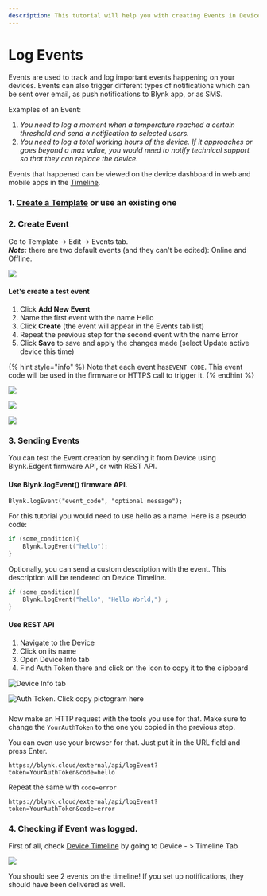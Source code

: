 ```yaml
---
description: This tutorial will help you with creating Events in Device Templates
---
```


# Log Events

Events are used to track and log important events happening on your devices. Events can also trigger different types of notifications which can be sent over email, as push notifications to Blynk app, or as SMS.

Examples of an Event: 

1. _You need to log a moment when a temperature reached a certain threshold and send a notification to selected users._
2. _You need to log a total working hours of the device. If it approaches or goes beyond a max value, you would need to notify technical support so that they can replace the device._ 

Events that happened can be viewed on the device dashboard in web and mobile apps in the [Timeline](../blynk.console/devices/device-profile/timeline.md).  


### 1. [Create a Template](template-quick-setup/) or use an existing one

### 2. Create Event

Go to Template -&gt; Edit -&gt; Events tab.  
_**Note:**_ there are two default events \(and they can't be edited\): Online and Offline.

![](../.gitbook/assets/default_events.png)

#### Let's create a test event 

1. Click **Add New Event**
2. Name the first event with the name Hello
3. Click **Create** \(the event will appear in the Events tab list\)
4. Repeat the previous step for the second event with the name Error
5. Click **Save** to save and apply the changes made \(select Update active device this time\)

{% hint style="info" %}
Note that each event has`EVENT CODE`. This event code will be used in the firmware or HTTPS call to trigger it.
{% endhint %}

![](../.gitbook/assets/add_new_event.png)

![](../.gitbook/assets/2_new_events.png)

![](../.gitbook/assets/apply_events_to_devices.png)

### 3. Sending Events

You can test the Event creation by sending it from Device using Blynk.Edgent firmware API, or with REST API.

#### 

#### Use Blynk.logEvent\(\) firmware API. 

`Blynk.logEvent("event_code", "optional message");` 

For this tutorial you would need to use hello as a name. Here is a pseudo code: 

```cpp
if (some_condition){
    Blynk.logEvent("hello");
}
```

Optionally, you can send a custom description with the event. This description will be rendered on Device Timeline.

```cpp
if (some_condition){
    Blynk.logEvent("hello", "Hello World,") ;
}
```



#### Use REST API

1. Navigate to the Device
2. Click on its name
3. Open Device Info tab
4. Find Auth Token there and click on the icon to copy it to the clipboard

![Device Info tab](../.gitbook/assets/event_device_info.png)

![Auth Token. Click copy pictogram here](../.gitbook/assets/auth_token%20%281%29.png)

### 

Now make an HTTP request with the tools you use for that. Make sure to change the `YourAuthToken` to the one you copied in the previous step.

You can even use your browser for that. Just put it in the URL field and press Enter.

```http
https://blynk.cloud/external/api/logEvent?token=YourAuthToken&code=hello
```

Repeat the same with `code=error`

```http
https://blynk.cloud/external/api/logEvent?token=YourAuthToken&code=error
```

  


### 4. Checking if Event was logged.

First of all, check [Device Timeline](../blynk.console/devices/device-profile/timeline.md) by going to Device - &gt; Timeline Tab

![](../.gitbook/assets/events_on_timeline.png)

You should see 2 events on the timeline! If you set up notifications, they should have been delivered as well. 

